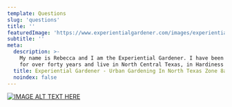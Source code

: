 ```yaml
---
template: Questions
slug: 'questions'
title: ''
featuredImage: 'https://www.experientialgardener.com/images/experiential-gardener-blog-banner.jpg'
subtitle: ''
meta:
  description: >-
    My name is Rebecca and I am the Experiential Gardener. I have been gardening
    for over forty years and live in North Central Texas, in Hardiness Zone 8a.
  title: Experiential Gardener - Urban Gardening In North Texas Zone 8a
  noindex: false
---
```



[![IMAGE ALT TEXT HERE](https://www.experientialgardener.com/images/experiential-gardener-harvest-logo.jpg "Rebecca holding a weekly harvest from her own Urban Garden in Denton, Tx.")](https://www.experientialgardener.com/blog)




</center>

<br><br>